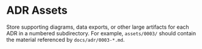 # ADR Assets

Store supporting diagrams, data exports, or other large artifacts for each ADR in a numbered subdirectory.
For example, `assets/0003/` should contain the material referenced by `docs/adr/0003-*.md`.
